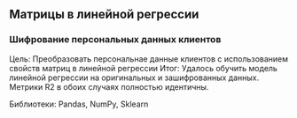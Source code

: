 ## Матрицы в линейной регрессии
### Шифрование персональных данных клиентов

Цель: Преобразовать персональнае данные клиентов с использованием свойств матриц в линейной регрессии
Итог: Удалось обучить модель линейной регрессии на оригинальных и зашифрованных данных. Метрики R2 в обоих случаях полностью идентичны.

Библиотеки: Pandas, NumPy, Sklearn


